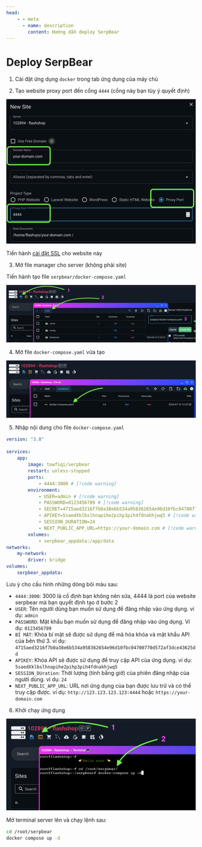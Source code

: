 ```yaml
---
head:
    - - meta
      - name: description
        content: Hướng dẫn deploy SerpBear
---
```


# Deploy SerpBear

1. Cài đặt ứng dụng `docker` trong tab ứng dụng của máy chủ

2. Tạo website proxy port đến cổng `4444` (cổng này bạn tùy ý quyết định)

![tạo website deploy SerpBear](<../../images/docs/vi/tutorial/deploy-serpbear/Screenshot 2024-07-10 at 13.32.31.png>)

Tiến hành [cài đặt SSL](../site/ssl.md) cho website này

3. Mở file manager cho server (không phải site)

Tiến hành tạo file `serpbear/docker-compose.yaml`

![tạo file docker-compose.yaml](<../../images/docs/vi/tutorial/deploy-serpbear/Screenshot 2024-07-10 at 13.35.10.png>)

4. Mở file `docker-compose.yaml` vừa tạo

![mở file docker-compose.yaml](<../../images/docs/vi/tutorial/deploy-serpbear/Screenshot 2024-07-10 at 13.38.12.png>)

5. Nhập nội dung cho file `docker-compose.yaml`

```yaml
version: "3.8"

services:
    app:
        image: towfiqi/serpbear
        restart: unless-stopped
        ports:
            - 4444:3000 # [!code warning]
        environment:
            - USER=admin # [!code warning]
            - PASSWORD=0123456789 # [!code warning]
            - SECRET=4715aed3216f7b0a38e6b534a958362654e96d10fbc04700770d572af3dce43625dd # [!code warning]
            - APIKEY=5saedXklbslhnapihe2pihp3pih4fdnakhjwq5 # [!code warning]
            - SESSION_DURATION=24
            - NEXT_PUBLIC_APP_URL=https://your-domain.com # [!code warning]
        volumes:
            - serpbear_appdata:/app/data
networks:
    my-network:
        driver: bridge
volumes:
    serpbear_appdata:
```

Lưu ý cho cấu hình những dòng bôi màu sau:

-   `4444:3000`: 3000 là cố định bạn không nên sửa, 4444 là port của website serpbear mà bạn quyết định tạo ở bước 2
-   `USER`: Tên người dùng bạn muốn sử dụng để đăng nhập vào ứng dụng. ví dụ: `admin`
-   `PASSWORD`: Mật khẩu bạn muốn sử dụng để đăng nhập vào ứng dụng. Ví dụ: `0123456789`
-   `BÍ MẬT`: Khóa bí mật sẽ được sử dụng để mã hóa khóa và mật khẩu API của bên thứ 3. ví dụ: `4715aed3216f7b0a38e6b534a958362654e96d10fbc04700770d572af3dce43625dd`
-   `APIKEY`: Khóa API sẽ được sử dụng để truy cập API của ứng dụng. ví dụ: `5saedXklbslhnapihe2pihp3pih4fdnakhjwq5`
-   `SESSION_DUration`: Thời lượng (tính bằng giờ) của phiên đăng nhập của người dùng. ví dụ: `24`
-   `NEXT_PUBLIC_APP_URL`: URL nơi ứng dụng của bạn được lưu trữ và có thể truy cập được. ví dụ: `http://123.123.123.123:4444` hoặc `https://your-domain.com`

6. Khởi chạy ứng dụng

![run serpbear](<../../images/docs/vi/tutorial/deploy-serpbear/Screenshot 2024-07-10 at 13.58.48.png>)

Mở terminal server lên và chạy lệnh sau:

```bash
cd /root/serpbear
docker compose up -d
```

